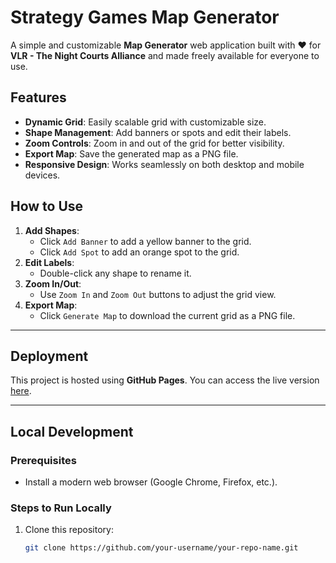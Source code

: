 # Strategy Games Map Generator

A simple and customizable **Map Generator** web application built with ❤️ for **VLR - The Night Courts Alliance** and made freely available for everyone to use.

## Features

- **Dynamic Grid**: Easily scalable grid with customizable size.
- **Shape Management**: Add banners or spots and edit their labels.
- **Zoom Controls**: Zoom in and out of the grid for better visibility.
- **Export Map**: Save the generated map as a PNG file.
- **Responsive Design**: Works seamlessly on both desktop and mobile devices.

## How to Use

1. **Add Shapes**:
   - Click `Add Banner` to add a yellow banner to the grid.
   - Click `Add Spot` to add an orange spot to the grid.
2. **Edit Labels**:
   - Double-click any shape to rename it.
3. **Zoom In/Out**:
   - Use `Zoom In` and `Zoom Out` buttons to adjust the grid view.
4. **Export Map**:
   - Click `Generate Map` to download the current grid as a PNG file.

---

## Deployment

This project is hosted using **GitHub Pages**. You can access the live version [here](https://your-username.github.io/your-repo-name).

---

## Local Development

### Prerequisites

- Install a modern web browser (Google Chrome, Firefox, etc.).

### Steps to Run Locally

1. Clone this repository:
   ```bash
   git clone https://github.com/your-username/your-repo-name.git

